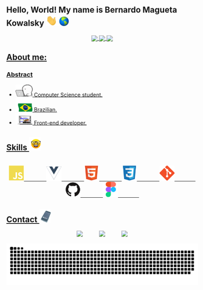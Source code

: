  ## Hello, World! My name is Bernardo Magueta Kowalsky <img src="https://github.com/BeKowalsky/BeKowalsky/blob/main/gifs/Hi.gif" width="30px"><img src="https://github.com/BeKowalsky/BeKowalsky/blob/main/gifs/world.gif" width="30px">
 
 <p align="center">
  <a href="https://github.com/BeKowalsky">
  <img align="center" height="168em" src="https://github-readme-stats.vercel.app/api?username=BeKowalsky&show_icons=true&theme=merko&include_all_commits=true&count_private=true"/>
  <img align="center" height="168em" src="https://github-readme-stats.vercel.app/api/top-langs/?username=BeKowalsky&layout=compact&langs_count=16&theme=merko"/>
  <img align="center" height="168em" src="http://github-readme-streak-stats.herokuapp.com?user=BeKowalsky&theme=dark&hide_border=false&date_format=M%20j%5B%2C%20Y%5D"/>
</p>
 
 ## About me:
 ### Abstract
 - <img src="https://github.com/BeKowalsky/BeKowalsky/blob/main/gifs/working.gif" width="45px"> Computer Science student.
 - <img src="https://github.com/BeKowalsky/BeKowalsky/blob/main/gifs/brazilflag.gif" width="45px"> Brazilian.
 - <img src="https://github.com/BeKowalsky/BeKowalsky/blob/main/gifs/frontend.gif" width="45px"> Front-end developer.
 
 ## Skills <img src="https://github.com/BeKowalsky/BeKowalsky/blob/main/gifs/nerdface.gif" width="30px">
 <p style="display: inline_block" align="center"><br>
  <code><img alt="Bernardo-Js" height="40" width="40" src="https://raw.githubusercontent.com/devicons/devicon/master/icons/javascript/javascript-plain.svg"></code>
 &nbsp;&nbsp;&nbsp;&nbsp;&nbsp;&nbsp;&nbsp;&nbsp;&nbsp;&nbsp;&nbsp;&nbsp;&nbsp;
  <code><img alt="Bernardo-Vue" height="40" width="40" src="https://raw.githubusercontent.com/devicons/devicon/master/icons/vuejs/vuejs-plain.svg"></code>
 &nbsp;&nbsp;&nbsp;&nbsp;&nbsp;&nbsp;&nbsp;&nbsp;&nbsp;&nbsp;&nbsp;&nbsp;&nbsp;
  <code><img alt="Bernardo-HTML" height="40"  src="https://raw.githubusercontent.com/devicons/devicon/master/icons/html5/html5-original.svg"></code>
 &nbsp;&nbsp;&nbsp;&nbsp;&nbsp;&nbsp;&nbsp;&nbsp;&nbsp;&nbsp;&nbsp;&nbsp;&nbsp;
  <code><img alt="Bernardo-CSS" height="40"  src="https://raw.githubusercontent.com/devicons/devicon/master/icons/css3/css3-original.svg"></code>
 &nbsp;&nbsp;&nbsp;&nbsp;&nbsp;&nbsp;&nbsp;&nbsp;&nbsp;&nbsp;&nbsp;&nbsp;&nbsp;
  <code><img alt="Bernardo-GIT" height="40"  src="https://raw.githubusercontent.com/devicons/devicon/master/icons/git/git-original.svg"></code>
 &nbsp;&nbsp;&nbsp;&nbsp;&nbsp;&nbsp;&nbsp;&nbsp;&nbsp;&nbsp;&nbsp;&nbsp;&nbsp;
  <code><img alt="Bernardo-GITHUB" height="40"  src="https://raw.githubusercontent.com/devicons/devicon/master/icons/github/github-original.svg"></code>
 &nbsp;&nbsp;&nbsp;&nbsp;&nbsp;&nbsp;&nbsp;&nbsp;&nbsp;&nbsp;&nbsp;&nbsp;&nbsp;
  <code><img alt="Bernardo-FIGMA" height="40"  src="https://raw.githubusercontent.com/devicons/devicon/master/icons/figma/figma-original.svg"></code>
 &nbsp;&nbsp;&nbsp;&nbsp;&nbsp;&nbsp;&nbsp;&nbsp;&nbsp;&nbsp;&nbsp;&nbsp;&nbsp;
 </p>
 
 ## Contact <img src="https://github.com/BeKowalsky/BeKowalsky/blob/main/gifs/cellphone.gif" width="30px">
 <p align="center" style="display: inline_block"> 
  <a href="https://instagram.com/bernardokowalsky_" target="_blank"><img src="https://img.shields.io/badge/-Instagram-%23E4405F?style=for-the-badge&logo=instagram&logoColor=white"></a>
 &nbsp;&nbsp;&nbsp;&nbsp;&nbsp;&nbsp;&nbsp;&nbsp;&nbsp;
  <a href = "mailto:kwybernardo@gmail.com"><img src="https://img.shields.io/badge/gmail-D14836?&style=for-the-badge&logo=gmail&logoColor=white&" target="_blank"></a>
 &nbsp;&nbsp;&nbsp;&nbsp;&nbsp;&nbsp;&nbsp;&nbsp;&nbsp;
  <a href="https://www.linkedin.com/in/bekowa/" target="_blank"><img src="https://img.shields.io/badge/-LinkedIn-%230077B5?style=for-the-badge&logo=linkedin&logoColor=white"></a> 
</p>



![Snake animation](https://github.com/BeKowalsky/BeKowalsky/blob/output/github-contribution-grid-snake.svg)
